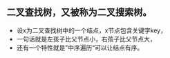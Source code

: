 ## 二叉查找树，又被称为二叉搜索树。

* 设x为二叉查找树中的一个结点，x节点包含关键字key，
* 一句话就是左孩子比父节点小，右孩子比父节点大，
* 还有一个特性就是”中序遍历“可以让结点有序。